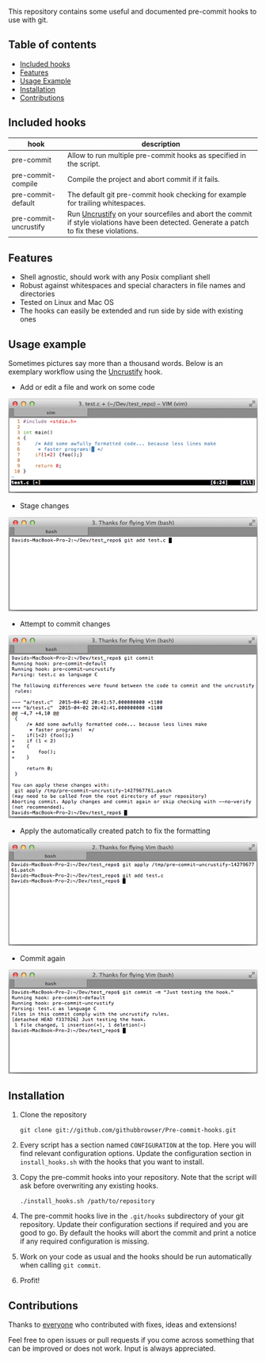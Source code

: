 This repository contains some useful and documented pre-commit hooks to use with git.

## Table of contents

* [Included hooks](#included-hooks)
* [Features](#features)
* [Usage Example](#usage-example)
* [Installation](#installation)
* [Contributions](#contributions)

## Included hooks

hook | description
------------ | -------------
pre-commit | Allow to run multiple pre-commit hooks as specified in the script.
pre-commit-compile | Compile the project and abort commit if it fails.
pre-commit-default | The default git pre-commit hook checking for example for trailing whitespaces.
pre-commit-uncrustify | Run [Uncrustify](http://uncrustify.sourceforge.net/) on your sourcefiles and abort the commit if style violations have been detected. Generate a patch to fix these violations.

## Features

* Shell agnostic, should work with any Posix compliant shell
* Robust against whitespaces and special characters in file names and directories
* Tested on Linux and Mac OS
* The hooks can easily be extended and run side by side with existing ones

## Usage example

Sometimes pictures say more than a thousand words. Below is an exemplary workflow using the [Uncrustify](http://uncrustify.sourceforge.net/) hook.

* Add or edit a file and work on some code

![Work on code](example_pictures/work_on_code.png)

* Stage changes

![Add changes](example_pictures/add_file.png)

* Attempt to commit changes

![Commit changes](example_pictures/commit_changes.png)

* Apply the automatically created patch to fix the formatting

![Apply patch](example_pictures/apply_patch.png)

* Commit again

![Commit changes again](example_pictures/commit_changes_again.png)

## Installation

1. Clone the repository

    ```
    git clone git://github.com/githubbrowser/Pre-commit-hooks.git
    ```

2. Every script has a section named `CONFIGURATION` at the top. Here you will find relevant configuration options. Update the configuration section in `install_hooks.sh` with the hooks that you want to install.

3. Copy the pre-commit hooks into your repository. Note that the script will ask before overwriting any existing hooks.

    ```
    ./install_hooks.sh /path/to/repository
    ```

4. The pre-commit hooks live in the `.git/hooks` subdirectory of your git repository. Update their configuration sections if required and you are good to go. By default the hooks will abort the commit and print a notice if any required configuration is missing.

5. Work on your code as usual and the hooks should be run automatically when calling `git commit`.

6. Profit!

## Contributions

Thanks to [everyone](https://github.com/githubbrowser/Pre-commit-hooks/graphs/contributors) who contributed with fixes, ideas and extensions!

Feel free to open issues or pull requests if you come across something that can be improved or does not work. Input is always appreciated.
